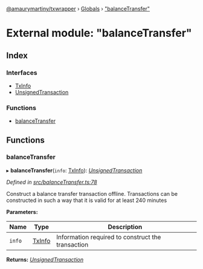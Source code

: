[@amaurymartiny/txwrapper](../README.md) › [Globals](../globals.md) › ["balanceTransfer"](_balancetransfer_.md)

# External module: "balanceTransfer"

## Index

### Interfaces

* [TxInfo](../interfaces/_balancetransfer_.txinfo.md)
* [UnsignedTransaction](../interfaces/_balancetransfer_.unsignedtransaction.md)

### Functions

* [balanceTransfer](_balancetransfer_.md#balancetransfer)

## Functions

###  balanceTransfer

▸ **balanceTransfer**(`info`: [TxInfo](../interfaces/_balancetransfer_.txinfo.md)): *[UnsignedTransaction](../interfaces/_balancetransfer_.unsignedtransaction.md)*

*Defined in [src/balanceTransfer.ts:78](https://github.com/amaurymartiny/polkadotjs-wrapper/blob/91a53f7/src/balanceTransfer.ts#L78)*

Construct a balance transfer transaction offline. Transactions can be
constructed in such a way that it is valid for at least 240 minutes

**Parameters:**

Name | Type | Description |
------ | ------ | ------ |
`info` | [TxInfo](../interfaces/_balancetransfer_.txinfo.md) | Information required to construct the transaction |

**Returns:** *[UnsignedTransaction](../interfaces/_balancetransfer_.unsignedtransaction.md)*
